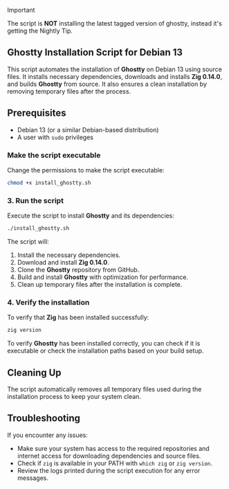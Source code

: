 > [!IMPORTANT]  
> The script is **NOT** installing the latest tagged version of ghostty, instead it's getting the Nightly Tip.
> 
## Ghostty Installation Script for Debian 13

This script automates the installation of **Ghostty** on Debian 13 using source files. It installs necessary dependencies, downloads and installs **Zig 0.14.0**, and builds **Ghostty** from source. It also ensures a clean installation by removing temporary files after the process.

## Prerequisites

- Debian 13 (or a similar Debian-based distribution)
- A user with `sudo` privileges

### Make the script executable

Change the permissions to make the script executable:

```bash
chmod +x install_ghostty.sh
```

### 3. Run the script

Execute the script to install **Ghostty** and its dependencies:

```bash
./install_ghostty.sh
```

The script will:

1. Install the necessary dependencies.
2. Download and install **Zig 0.14.0**.
3. Clone the **Ghostty** repository from GitHub.
4. Build and install **Ghostty** with optimization for performance.
5. Clean up temporary files after the installation is complete.

### 4. Verify the installation

To verify that **Zig** has been installed successfully:

```bash
zig version
```

To verify **Ghostty** has been installed correctly, you can check if it is executable or check the installation paths based on your build setup.

## Cleaning Up

The script automatically removes all temporary files used during the installation process to keep your system clean.

## Troubleshooting

If you encounter any issues:

- Make sure your system has access to the required repositories and internet access for downloading dependencies and source files.
- Check if `zig` is available in your PATH with `which zig` or `zig version`.
- Review the logs printed during the script execution for any error messages.
